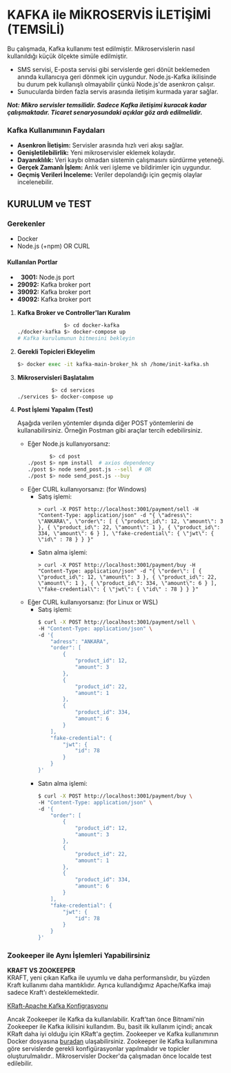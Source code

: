 <!-- kafka-try-with-nodejs.microservices -->
<!-- Kafkanın mikro servis yapısındaki testi/simülesi. (Docker-Kafka-NodeJS) -->

# KAFKA ile MİKROSERVİS İLETİŞİMİ (TEMSİLİ)

Bu çalışmada, Kafka kullanımı test edilmiştir. Mikroservislerin nasıl kullanıldığı küçük ölçekte simüle edilmiştir. 
- SMS servisi, E-posta servisi gibi servislerde geri dönüt beklemeden anında kullanıcıya geri dönmek için uygundur. Node.js-Kafka ikilisinde bu durum pek kullanışlı olmayabilir çünkü Node.js'de asenkron çalışır.
- Sunucularda birden fazla servis arasında iletişim kurmada yarar sağlar.

***Not: Mikro servisler temsilidir. Sadece Kafka iletişimi kuracak kadar çalışmaktadır. Ticaret senaryosundaki açıklar göz ardı edilmelidir.***

### Kafka Kullanımının Faydaları
- **Asenkron İletişim:** Servisler arasında hızlı veri akışı sağlar.
- **Genişletilebilirlik:** Yeni mikroservisler eklemek kolaydır.
- **Dayanıklılık:** Veri kaybı olmadan sistemin çalışmasını sürdürme yeteneği.
- **Gerçek Zamanlı İşlem:** Anlık veri işleme ve bildirimler için uygundur.
- **Geçmiş Verileri İnceleme:** Veriler depolandığı için geçmiş olaylar incelenebilir.


## KURULUM ve TEST
### Gerekenler
- Docker
- Node.js (+npm) OR CURL

#### Kullanılan Portlar
 - &nbsp; **3001:** Node.js port
 - **29092:** Kafka broker port
 - **39092:** Kafka broker port
 - **49092:** Kafka broker port

1. **Kafka Broker ve Controller'ları Kuralım**
    ```sh
                   $> cd docker-kafka
    ./docker-kafka $> docker-compose up
    # Kafka kurulumunun bitmesini bekleyin
    ```
2. **Gerekli Topicleri Ekleyelim**
    ```sh
    $> docker exec -it kafka-main-broker_hk sh /home/init-kafka.sh
    ```
3. **Mikroservisleri Başlatalım**
    ```sh
               $> cd services
    ./services $> docker-compose up
    ```
4. **Post İşlemi Yapalım (Test)**

    Aşağıda verilen yöntemler dışında diğer POST yöntemlerini de kullanabilirsiniz. Örneğin Postman gibi araçlar tercih edebilirsiniz.


    - Eğer Node.js kullanıyorsanız:
        ```sh
               $> cd post
        ./post $> npm install  # axios dependency
        ./post $> node send_post.js --sell  # OR
        ./post $> node send_post.js --buy
        ```
    - Eğer CURL kullanıyorsanız: (for Windows)
        - Satış işlemi:
            ```console
            > curl -X POST http://localhost:3001/payment/sell -H "Content-Type: application/json" -d "{ \"adress\": \"ANKARA\", \"order\": [ { \"product_id\": 12, \"amount\": 3 }, { \"product_id\": 22, \"amount\": 1 }, { \"product_id\": 334, \"amount\": 6 } ], \"fake-credential\": { \"jwt\": { \"id\" : 78 } } }"
            ```
        - Satın alma işlemi:
            ```console
            > curl -X POST http://localhost:3001/payment/buy -H "Content-Type: application/json" -d "{ \"order\": [ { \"product_id\": 12, \"amount\": 3 }, { \"product_id\": 22, \"amount\": 1 }, { \"product_id\": 334, \"amount\": 6 } ], \"fake-credential\": { \"jwt\": { \"id\" : 78 } } }"
            ```
    - Eğer CURL kullanıyorsanız: (for Linux or WSL)
        - Satış işlemi:
            ```bash
            $ curl -X POST http://localhost:3001/payment/sell \
            -H "Content-Type: application/json" \
            -d '{
                "adress": "ANKARA",
                "order": [
                    {
                        "product_id": 12,
                        "amount": 3
                    },
                    {
                        "product_id": 22,
                        "amount": 1
                    },
                    {
                        "product_id": 334,
                        "amount": 6
                    }
                ],
                "fake-credential": {
                    "jwt": {
                        "id": 78
                    }
                }
            }'
            ```
        - Satın alma işlemi:
            ```bash
            $ curl -X POST http://localhost:3001/payment/buy \
            -H "Content-Type: application/json" \
            -d '{
                "order": [
                    {
                        "product_id": 12,
                        "amount": 3
                    },
                    {
                        "product_id": 22,
                        "amount": 1
                    },
                    {
                        "product_id": 334,
                        "amount": 6
                    }
                ],
                "fake-credential": {
                    "jwt": {
                        "id": 78
                    }
                }
            }'
            ```


### Zookeeper ile Aynı İşlemleri Yapabilirsiniz
**KRAFT VS ZOOKEEPER**  
KRAFT, yeni çıkan Kafka ile uyumlu ve daha performanslıdır, bu yüzden Kraft kullanımı daha mantıklıdır. Ayrıca kullandığımız Apache/Kafka imajı sadece Kraft'ı desteklemektedir.

[KRaft-Apache Kafka Konfigrasyonu](https://hub.docker.com/r/apache/kafka)

Ancak Zookeeper ile Kafka da kullanılabilir. Kraft'tan önce Bitnami'nin Zookeeper ile Kafka ikilisini kullandım. Bu, basit ilk kullanım içindi; ancak KRaft daha iyi olduğu için KRaft'a geçtim. Zookeeper ve Kafka kullanımının Docker dosyasına [buradan](./docker-kafka/.zookeeper.uses/docker-compose.yml) ulaşabilirsiniz. Zookeeper ile Kafka kullanımına göre servislerde gerekli konfigürasyonlar yapılmalıdır ve topicler oluşturulmalıdır.. Mikroservisler Docker'da çalışmadan önce localde test edilebilir.

